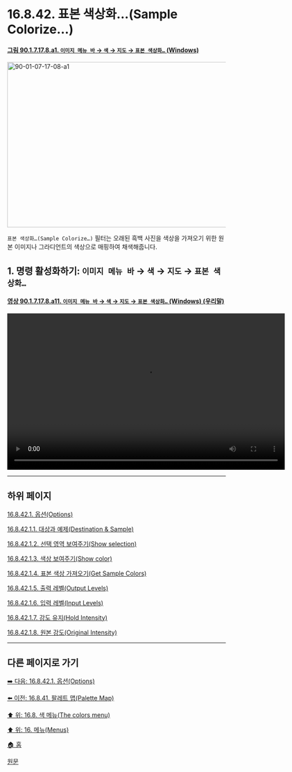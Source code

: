 # 16.8.42. 표본 색상화…(Sample Colorize…)

<a id="90-01-07-17-08-a1"></a>

#### [그림 90.1.7.17.8.a1. `이미지 메뉴 바` → `색` → `지도` → `표본 색상화…` (Windows)](./90-01-07-17-08-sample_colorize.md#90-01-07-17-08-a1)
<img width="511" height="381" alt="90-01-07-17-08-a1" src="https://github.com/user-attachments/assets/03ee1f9f-2e58-41aa-b521-1ee8f740109b" />

`표본 색상화…(Sample Colorize…)` 필터는 오래된 흑백 사진을 색상을 가져오기 위한 원본 이미지나 그라디언트의 색상으로 매핑하여 채색해줍니다.

<a id="16-08-42-s1"></a>

## 1. 명령 활성화하기: `이미지 메뉴 바` → `색` → `지도` → `표본 색상화…`

<a id="90-01-07-17-08-a11"></a>

#### [영상 90.1.7.17.8.a11. `이미지 메뉴 바` → `색` → `지도` → `표본 색상화…` (Windows) (우리말)](./90-01-07-17-08-sample_colorize.md#90-01-07-17-08-a11)
<video controls="controls" width="640" height="360" src="https://github.com/user-attachments/assets/79de4053-19dc-477d-af0d-7131f8620828"></video>

***

## 하위 페이지

[16.8.42.1. 옵션(Options)](./16-08-42-01-00-options.md)

[16.8.42.1.1. 대상과 예제(Destination & Sample)](./16-08-42-01-01-destination_n_sample.md)

[16.8.42.1.2. 선택 영역 보여주기(Show selection)](./16-08-42-01-02-show_selection.md)

[16.8.42.1.3. 색상 보여주기(Show color)](./16-08-42-01-03-show_colors.md)

[16.8.42.1.4. 표본 색상 가져오기(Get Sample Colors)](./16-08-42-01-04-get_sample_colors.md)

[16.8.42.1.5. 출력 레벨(Output Levels)](./16-08-42-01-05-output_levels.md)

[16.8.42.1.6. 입력 레벨(Input Levels)](./16-08-42-01-06-input_levels.md)

[16.8.42.1.7. 강도 유지(Hold Intensity)](./16-08-42-01-07-hold_intensity.md)

[16.8.42.1.8. 원본 강도(Original Intensity)](./16-08-42-01-08-original_intensity.md)

***

## 다른 페이지로 가기

[➡️ 다음: 16.8.42.1. 옵션(Options)](./16-08-42-01-00-options.md)

[⬅️ 이전: 16.8.41. 팔레트 맵(Palette Map)](./16-08-41-palette-map.md)

[⬆️ 위: 16.8. 색 메뉴(The colors menu)](./16-08-00-the-colors-menu.md)

[⬆️ 위: 16. 메뉴(Menus)](./16-00-menus.md)

[🏠 홈](./00-home.md)

[원문](https://docs.gimp.org/2.10/ko/plug-in-sample-colorize.html)